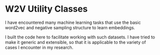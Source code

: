 # W2V Utility Classes

I have encountered many machine learning tasks that use the basic
word2vec and negative sampling structure to learn embeddings.

I built the code here to facilitate working with such datasets.
I have tried to make it generic and extensible,
so that it is applicable to
the variety of cases I encounter in my research.
